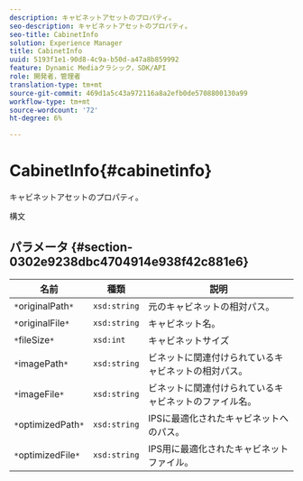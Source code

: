 ```yaml
---
description: キャビネットアセットのプロパティ。
seo-description: キャビネットアセットのプロパティ。
seo-title: CabinetInfo
solution: Experience Manager
title: CabinetInfo
uuid: 5193f1e1-90d8-4c9a-b50d-a47a8b859992
feature: Dynamic Mediaクラシック，SDK/API
role: 開発者，管理者
translation-type: tm+mt
source-git-commit: 469d1a5c43a972116a8a2efb0de5708800130a99
workflow-type: tm+mt
source-wordcount: '72'
ht-degree: 6%

---
```



# CabinetInfo{#cabinetinfo}

キャビネットアセットのプロパティ。

構文

## パラメータ {#section-0302e9238dbc4704914e938f42c881e6}

| 名前 | 種類 | 説明 |
|---|---|---|
| `*`originalPath`*` | `xsd:string` | 元のキャビネットの相対パス。 |
| `*`originalFile`*` | `xsd:string` | キャビネット名。 |
| `*`fileSize`*` | `xsd:int` | キャビネットサイズ |
| `*`imagePath`*` | `xsd:string` | ビネットに関連付けられているキャビネットの相対パス。 |
| `*`imageFile`*` | `xsd:string` | ビネットに関連付けられているキャビネットのファイル名。 |
| `*`optimizedPath`*` | `xsd:string` | IPSに最適化されたキャビネットへのパス。 |
| `*`optimizedFile`*` | `xsd:string` | IPS用に最適化されたキャビネットファイル。 |


